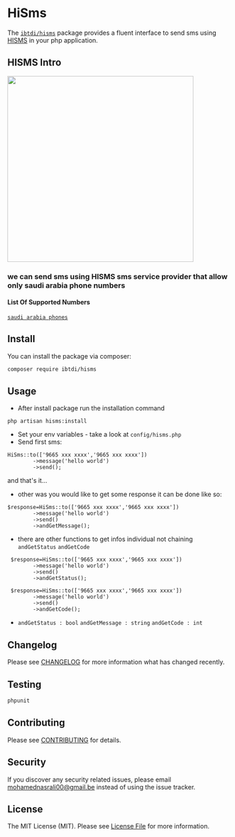 # HiSms


The  [`ibtdi/hisms`](https://github.com/Mohamed-Nasr-ALi/hisms) package provides a fluent interface to send sms using [HISMS](https://www.hisms.ws) in your php application.


## HISMS Intro
[<img src="https://hisms.ws/templates/default/img/logo/blue-big.png" width="419px" />](https://www.hisms.ws)
### we can send sms using HISMS sms service provider that allow only saudi arabia phone numbers
#### List Of Supported Numbers 
[`saudi arabia phones`](https://en.wikipedia.org/wiki/Telephone_numbers_in_Saudi_Arabia)

## Install

You can install the package via composer:

``` bash
composer require ibtdi/hisms
```

## Usage

- After install package run the installation command
```
php artisan hisms:install
```
- Set your env variables - take a look at `config/hisms.php`
- Send first sms:
```
HiSms::to(['9665 xxx xxxx','9665 xxx xxxx'])
        ->message('hello world')
        ->send();
```
and that's it...
- other was you would like to get some response it can be done like so:
```
$response=HiSms::to(['9665 xxx xxxx','9665 xxx xxxx'])
        ->message('hello world')
        ->send()
        ->andGetMessage();
```
- there are other functions to get infos individual not chaining `andGetStatus` `andGetCode`
```
 $response=HiSms::to(['9665 xxx xxxx','9665 xxx xxxx'])
        ->message('hello world')
        ->send()
        ->andGetStatus();
```
```
 $response=HiSms::to(['9665 xxx xxxx','9665 xxx xxxx'])
        ->message('hello world')
        ->send()
        ->andGetCode();
```
- `andGetStatus : bool`
`andGetMessage : string`
`andGetCode : int`

## Changelog

Please see [CHANGELOG](CHANGELOG.md) for more information what has changed recently.

## Testing

``` bash
phpunit
```

## Contributing

Please see [CONTRIBUTING](CONTRIBUTING.md) for details.

## Security

If you discover any security related issues, please email mohamednasrali00@gmail.be instead of using the issue tracker.

## License

The MIT License (MIT). Please see [License File](LICENSE) for more information.
